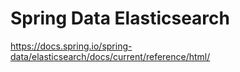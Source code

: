 # Spring Data Elasticsearch

https://docs.spring.io/spring-data/elasticsearch/docs/current/reference/html/  
